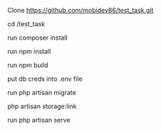 Clone https://github.com/mobidev86/test_task.git

cd /test_task

run composer install

run npm install

run npm build

put db creds into .env file

run php artisan migrate

php artisan storage:link

run php artisan serve
